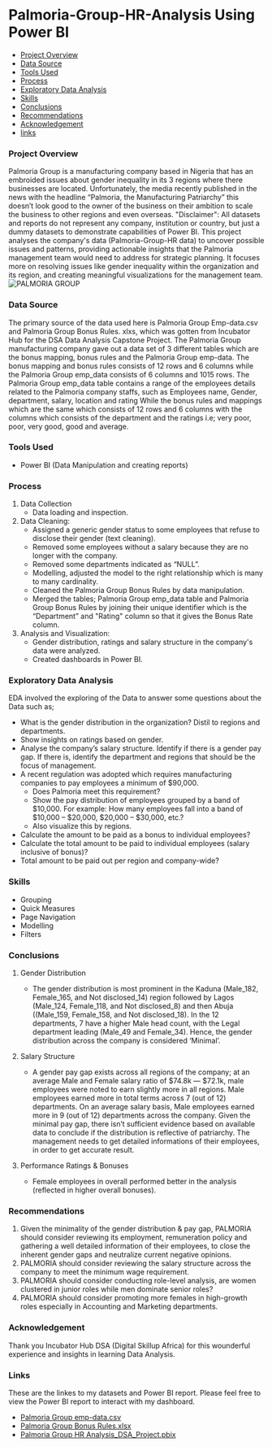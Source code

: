 # Palmoria-Group-HR-Analysis Using Power BI
- [Project Overview](#project-overview)
- [Data Source](#data-source)
- [Tools Used](#tools-used)
- [Process](#process)
- [Exploratory Data Analysis](#exploratory-data-analysis)
- [Skills](#skills)
- [Conclusions](#conclusions)
- [Recommendations](#recommendations)
- [Acknowledgement](#acknowledgement)
- [links](#links)


### Project Overview
Palmoria Group is a manufacturing company based in Nigeria that has an embroided issues about gender inequality in its 3 regions where there businesses are located. Unfortunately, the media recently published in the news with the headline “Palmoria, the Manufacturing Patriarchy” this doesn’t look good to the owner of the business on their ambition to scale the business to other regions and even overseas. "Disclaimer": All datasets and reports do not represent any company, institution or country, but just a dummy datasets to demonstrate capabilities of Power BI. 
This project analyses the company's data (Palmoria-Group-HR data) to uncover possible issues and patterns, providing actionable insights that the Palmoria management team would need to address for strategic planning. It focuses more on resolving issues like gender inequality within the organization and its region, and creating meaningful visualizations for the management team.
![PALMORIA GROUP](https://github.com/nanya96/Palmoria-Group-HR-Analysis-using-Power-BI/blob/0bb10c08c632d8d2caa8d84bd19dad7fb7de2e79/PALMORIA%20GROUP.png)

### Data Source
The primary source of the data used here is Palmoria Group Emp-data.csv and Palmoria Group Bonus Rules. xlxs, which was gotten from Incubator Hub for the DSA Data Analysis Capstone Project. The Palmoria Group manufacturing company gave out a data set of 3 different tables which are the bonus mapping, bonus rules and the Palmoria Group emp-data. The bonus mapping and bonus rules consists of 12 rows and 6 columns while the Palmoria Group emp_data consists of 6 columns and 1015 rows. The Palmoria Group emp_data table contains a range of the employees details related to the Palmoria company staffs, such as Employees name, Gender, department, salary, location and rating While the bonus rules and mappings which are the same which consists of 12 rows and 6 columns with the columns which consists of the department and the ratings i.e; very poor, poor, very good, good and average.


### Tools Used 
- Power BI (Data Manipulation and creating reports)


### Process
1.  Data Collection
    - Data loading and inspection.
2.  Data Cleaning:
    - Assigned a generic gender status to some employees that refuse to disclose their gender (text cleaning).
    - Removed some employees without a salary because they are no longer with the company.
    - Removed some departments indicated as “NULL”.
    - Modelling, adjusted the model to the right relationship which is many to many cardinality.
    - Cleaned the Palmoria Group Bonus Rules by data manipulation.
    - Merged the tables; Palmoria Group emp_data table and Palmoria Group Bonus Rules by joining their unique identifier which is the “Department” and "Rating" column         so that it gives the Bonus Rate column.
3.  Analysis and Visualization:
    -	Gender distribution, ratings and salary structure in the company's data were analyzed.
    -	Created dashboards in Power BI.

  
### Exploratory Data Analysis
EDA involved the exploring of the Data to answer some questions about the Data such as;
   - What is the gender distribution in the organization? Distil to regions and departments.
   - Show insights on ratings based on gender.
   - Analyse the company’s salary structure. Identify if there is a gender pay gap. If there is, identify the department and regions that should be the focus of              management.
   - A recent regulation was adopted which requires manufacturing companies to pay employees a minimum of $90,000.
       - Does Palmoria meet this requirement?
       - Show the pay distribution of employees grouped by a band of $10,000. For example: How many employees fall into a band of $10,000 – $20,000, $20,000 – $30,000,           etc.?
       - Also visualize this by regions.
   - Calculate the amount to be paid as a bonus to individual employees?
   - Calculate the total amount to be paid to individual employees (salary inclusive of bonus)?
   - Total amount to be paid out per region and company-wide?


### Skills
- Grouping
- Quick Measures
- Page Navigation
- Modelling
- Filters

### Conclusions
1. Gender Distribution
   - The gender distribution is most prominent in the Kaduna (Male_182, Female_165, and Not disclosed_14) region followed by Lagos (Male_124, Female_118, and Not             disclosed_8) and then Abuja ((Male_159, Female_158, and Not disclosed_18). In the 12 departments, 7 have a higher Male head count, with the Legal department             leading (Male_49 and Female_34). Hence, the gender distribution across the company is considered ‘Minimal’.

2. Salary Structure
   - A gender pay gap exists across all regions of the company; at an average Male and Female salary ratio of $74.8k — $72.1k, male employees were noted to earn              slightly more in all regions. Male employees earned more in total terms across 7 (out of 12) departments. On an average salary basis, Male employees earned more in      9 (out of 12) departments across the company. Given the minimal pay gap, there isn’t sufficient evidence based on available data to conclude if the distribution is      reflective of patriarchy. The management needs to get detailed informations of their employees, in order to get accurate result.

3. Performance Ratings & Bonuses
   - Female employees in overall performed better in the analysis (reflected in higher overall bonuses).

### Recommendations
1. Given the minimality of the gender distribution & pay gap, PALMORIA should consider reviewing its employment, remuneration policy and gathering a well detailed          information of their employees, to close the inherent gender gaps and neutralize current negative opinions. 
2. PALMORIA should consider reviewing the salary structure across the company to meet the minimum wage requirement.
3. PALMORIA should consider conducting role-level analysis, are women clustered in junior roles while men dominate senior roles?
4. PALMORIA should consider promoting more females in high-growth roles especially in Accounting and Marketing departments.

### Acknowledgement 
Thank you Incubator Hub DSA (Digital Skillup Africa) for this wounderful experience and insights in learning Data Analysis.

### Links
These are the linkes to my datasets and Power BI report. Please feel free to view the Power BI report to interact with my dashboard.
  - [Palmoria Group emp-data.csv](https://github.com/nanya96/Palmoria-Group-HR-Analysis-using-Power-BI/blob/b51ab0a5ae40c89a5ea60552933902290d266103/Palmoria%20Group%20emp-data.csv)
  - [Palmoria Group Bonus Rules.xlsx](https://github.com/nanya96/Palmoria-Group-HR-Analysis-using-Power-BI/blob/fb1257debed19891e034aca4bb027a1f5b2812bb/Palmoria%20Group%20Bonus%20Rules.xlsx)
  - [Palmoria Group HR Analysis_DSA_Project.pbix](https://github.com/nanya96/Palmoria-Group-HR-Analysis-using-Power-BI/blob/b5d330a8aa0b634cc302aeacc1f53e75a1c5cce4/Palmora%20Group%20HR%20Analysis_DSA_Project.pbix)
